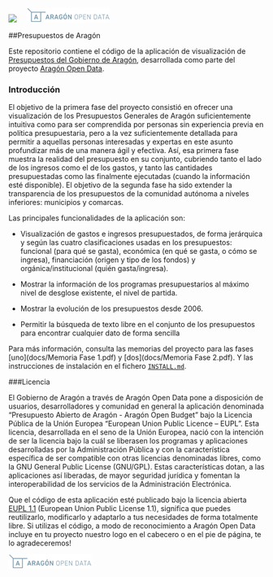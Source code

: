 
<img src="http://presupuesto.aragon.es/static/assets/logo-gobierno-aragon.png" height="28px" /><span>&nbsp;&nbsp;&nbsp;&nbsp;&nbsp;</span>![Logo Aragón Open Data](aragon/static/assets/logoAragonOpenData.png)

##Presupuestos de Aragón

Este repositorio contiene el código de la aplicación de visualización de [Presupuestos del Gobierno de Aragón][1], desarrollada como parte del proyecto [Aragón Open Data][3].

### Introducción
El objetivo de la primera fase del proyecto consistió en ofrecer una visualización de los Presupuestos Generales de Aragón suficientemente intuitiva como para ser comprendida por personas sin experiencia previa en política presupuestaria, pero a la vez suficientemente detallada para permitir a aquellas personas interesadas y expertas en este asunto profundizar más de una manera ágil y efectiva. Así, esa primera fase muestra la realidad del presupuesto en su conjunto, cubriendo tanto el lado de los ingresos como el de los gastos, y tanto las cantidades presupuestadas como las finalmente ejecutadas (cuando la información esté disponible). El objetivo de la segunda fase ha sido extender la transparencia de los presupuestos de la comunidad autónoma a niveles inferiores: municipios y comarcas.

Las principales funcionalidades de la aplicación son:

 * Visualización de gastos e ingresos presupuestados, de forma jerárquica y según las cuatro clasificaciones usadas en los presupuestos: funcional (para qué se gasta), económica (en qué se gasta, o cómo se ingresa), financiación (origen y tipo de los fondos) y orgánica/institucional (quién gasta/ingresa).

 * Mostrar la información de los programas presupuestarios al máximo nivel de desglose existente, el nivel de partida.

 * Mostrar la evolución de los presupuestos desde 2006.

 * Permitir la búsqueda de texto libre en el conjunto de los presupuestos para encontrar cualquier dato de forma sencilla

Para más información, consulta las memorias del proyecto para las fases [uno](docs/Memoria Fase 1.pdf) y [dos](docs/Memoria Fase 2.pdf). Y las instrucciones de instalación en el fichero [`INSTALL.md`](INSTALL.md).

[1]: http://presupuesto.aragon.es
[3]: http://opendata.aragon.es/

###Licencia

El Gobierno de Aragón a través de Aragón Open Data pone a disposición de usuarios, desarrolladores y comunidad en general la aplicación denominada “Presupuesto Abierto de Aragón - Aragón Open Budget” bajo la Licencia Pública de la Unión Europea “European Union Public Licence – EUPL”. Esta licencia, desarrollada en el seno de la Unión Europea, nació con la intención de ser la licencia bajo la cuál se liberasen los programas y aplicaciones desarrolladas por la Administración Pública y con la característica específica de ser compatible con otras licencias denominadas libres, como la GNU General Public License (GNU/GPL). Estas características dotan, a las aplicaciones así liberadas, de mayor seguridad jurídica y fomentan la interoperabilidad de los servicios de la Administración Electrónica.

Que el código de esta aplicación esté publicado bajo la licencia abierta [EUPL 1.1][2] (European Union Public License 1.1), significa que puedes reutilizarlo, modificarlo y adaptarlo a tus necesidades de forma totalmente libre. Si utilizas el código, a modo de reconocimiento a Aragón Open Data incluye en tu proyecto nuestro logo en el cabecero o en el pie de página, te lo agradeceremos!

![Logo Aragón Open Data](aragon/static/assets/logoAragonOpenData.png)

[2]: https://joinup.ec.europa.eu/software/page/eupl

